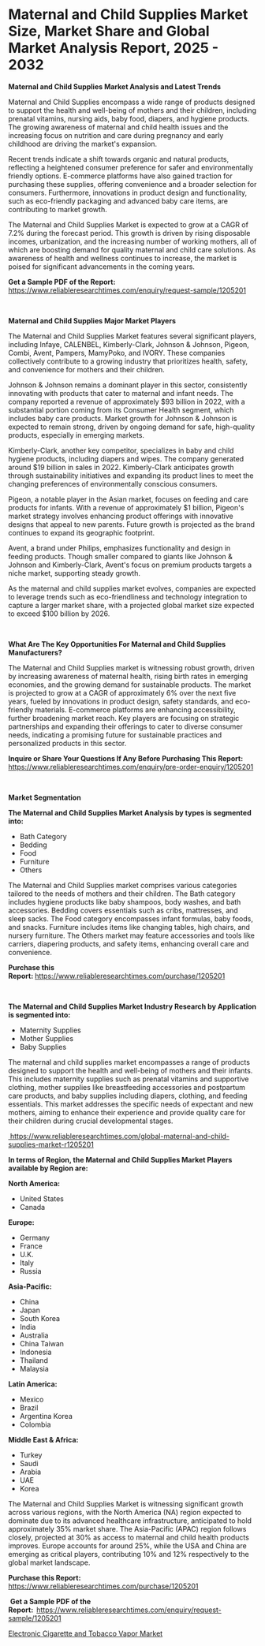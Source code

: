 <p><h1>Maternal and Child Supplies Market Size, Market Share and Global Market Analysis Report, 2025 - 2032</h1></p><p><strong>Maternal and Child Supplies Market Analysis and Latest Trends</strong></p>
<p><p>Maternal and Child Supplies encompass a wide range of products designed to support the health and well-being of mothers and their children, including prenatal vitamins, nursing aids, baby food, diapers, and hygiene products. The growing awareness of maternal and child health issues and the increasing focus on nutrition and care during pregnancy and early childhood are driving the market's expansion.</p><p>Recent trends indicate a shift towards organic and natural products, reflecting a heightened consumer preference for safer and environmentally friendly options. E-commerce platforms have also gained traction for purchasing these supplies, offering convenience and a broader selection for consumers. Furthermore, innovations in product design and functionality, such as eco-friendly packaging and advanced baby care items, are contributing to market growth.</p><p>The Maternal and Child Supplies Market is expected to grow at a CAGR of 7.2% during the forecast period. This growth is driven by rising disposable incomes, urbanization, and the increasing number of working mothers, all of which are boosting demand for quality maternal and child care solutions. As awareness of health and wellness continues to increase, the market is poised for significant advancements in the coming years.</p></p>
<p><strong>Get a Sample PDF of the Report:&nbsp;</strong> <a href="https://www.reliableresearchtimes.com/enquiry/request-sample/1205201?utm_campaign=2389&utm_medium=2&utm_source=Github&utm_content=ia&utm_term=09022025&utm_id=maternal-and-child-supplies">https://www.reliableresearchtimes.com/enquiry/request-sample/1205201</a></p>
<p>&nbsp;</p>
<p><strong>Maternal and Child Supplies Major Market Players</strong></p>
<p><p>The Maternal and Child Supplies Market features several significant players, including Infaye, CALENBEL, Kimberly-Clark, Johnson & Johnson, Pigeon, Combi, Avent, Pampers, MamyPoko, and IVORY. These companies collectively contribute to a growing industry that prioritizes health, safety, and convenience for mothers and their children.</p><p>Johnson & Johnson remains a dominant player in this sector, consistently innovating with products that cater to maternal and infant needs. The company reported a revenue of approximately $93 billion in 2022, with a substantial portion coming from its Consumer Health segment, which includes baby care products. Market growth for Johnson & Johnson is expected to remain strong, driven by ongoing demand for safe, high-quality products, especially in emerging markets.</p><p>Kimberly-Clark, another key competitor, specializes in baby and child hygiene products, including diapers and wipes. The company generated around $19 billion in sales in 2022. Kimberly-Clark anticipates growth through sustainability initiatives and expanding its product lines to meet the changing preferences of environmentally conscious consumers.</p><p>Pigeon, a notable player in the Asian market, focuses on feeding and care products for infants. With a revenue of approximately $1 billion, Pigeon's market strategy involves enhancing product offerings with innovative designs that appeal to new parents. Future growth is projected as the brand continues to expand its geographic footprint.</p><p>Avent, a brand under Philips, emphasizes functionality and design in feeding products. Though smaller compared to giants like Johnson & Johnson and Kimberly-Clark, Avent's focus on premium products targets a niche market, supporting steady growth.</p><p>As the maternal and child supplies market evolves, companies are expected to leverage trends such as eco-friendliness and technology integration to capture a larger market share, with a projected global market size expected to exceed $100 billion by 2026.</p></p>
<p>&nbsp;</p>
<p><strong>What Are The Key Opportunities For Maternal and Child Supplies Manufacturers?</strong></p>
<p><p>The Maternal and Child Supplies market is witnessing robust growth, driven by increasing awareness of maternal health, rising birth rates in emerging economies, and the growing demand for sustainable products. The market is projected to grow at a CAGR of approximately 6% over the next five years, fueled by innovations in product design, safety standards, and eco-friendly materials. E-commerce platforms are enhancing accessibility, further broadening market reach. Key players are focusing on strategic partnerships and expanding their offerings to cater to diverse consumer needs, indicating a promising future for sustainable practices and personalized products in this sector.</p></p>
<p><strong>Inquire or Share Your Questions If Any Before Purchasing This Report:</strong> <a href="https://www.reliableresearchtimes.com/enquiry/pre-order-enquiry/1205201?utm_campaign=2389&utm_medium=2&utm_source=Github&utm_content=ia&utm_term=09022025&utm_id=maternal-and-child-supplies">https://www.reliableresearchtimes.com/enquiry/pre-order-enquiry/1205201</a></p>
<p>&nbsp;</p>
<p><strong>Market Segmentation</strong></p>
<p><strong>The Maternal and Child Supplies Market Analysis by types is segmented into:</strong></p>
<p><ul><li>Bath Category</li><li>Bedding</li><li>Food</li><li>Furniture</li><li>Others</li></ul></p>
<p><p>The Maternal and Child Supplies market comprises various categories tailored to the needs of mothers and their children. The Bath category includes hygiene products like baby shampoos, body washes, and bath accessories. Bedding covers essentials such as cribs, mattresses, and sleep sacks. The Food category encompasses infant formulas, baby foods, and snacks. Furniture includes items like changing tables, high chairs, and nursery furniture. The Others market may feature accessories and tools like carriers, diapering products, and safety items, enhancing overall care and convenience.</p></p>
<p><strong>Purchase this Report:&nbsp;</strong><a href="https://www.reliableresearchtimes.com/purchase/1205201?utm_campaign=2389&utm_medium=2&utm_source=Github&utm_content=ia&utm_term=09022025&utm_id=maternal-and-child-supplies">https://www.reliableresearchtimes.com/purchase/1205201</a></p>
<p>&nbsp;</p>
<p><strong>The Maternal and Child Supplies Market Industry Research by Application is segmented into:</strong></p>
<p><ul><li>Maternity Supplies</li><li>Mother Supplies</li><li>Baby Supplies</li></ul></p>
<p><p>The maternal and child supplies market encompasses a range of products designed to support the health and well-being of mothers and their infants. This includes maternity supplies such as prenatal vitamins and supportive clothing, mother supplies like breastfeeding accessories and postpartum care products, and baby supplies including diapers, clothing, and feeding essentials. This market addresses the specific needs of expectant and new mothers, aiming to enhance their experience and provide quality care for their children during crucial developmental stages.</p></p>
<p><a href="https://www.reliableresearchtimes.com/global-maternal-and-child-supplies-market-r1205201?utm_campaign=2389&utm_medium=2&utm_source=Github&utm_content=ia&utm_term=09022025&utm_id=maternal-and-child-supplies">&nbsp;https://www.reliableresearchtimes.com/global-maternal-and-child-supplies-market-r1205201</a></p>
<p><strong>In terms of Region, the Maternal and Child Supplies Market Players available by Region are:</strong></p>
<p>
    <p> <strong> North America: </strong>
        <ul>
            <li>United States</li>
            <li>Canada</li>
        </ul>
        </p> 
    <p> <strong> Europe: </strong>
        <ul>
            <li>Germany</li>
            <li>France</li>
            <li>U.K.</li>
            <li>Italy</li>
            <li>Russia</li>
        </ul>
        </p> 
    <p> <strong> Asia-Pacific: </strong>
        <ul>
            <li>China</li>
            <li>Japan</li>
            <li>South Korea</li>
            <li>India</li>
            <li>Australia</li>
            <li>China Taiwan</li>
            <li>Indonesia</li>
            <li>Thailand</li>
            <li>Malaysia</li>
        </ul>
        </p> 
    <p> <strong> Latin America: </strong>
        <ul>
            <li>Mexico</li>
            <li>Brazil</li>
            <li>Argentina Korea</li>
            <li>Colombia</li>
        </ul>
        </p> 
    <p> <strong> Middle East & Africa: </strong>
        <ul>
            <li>Turkey</li>
            <li>Saudi</li>
            <li>Arabia</li>
            <li>UAE</li>
            <li>Korea</li>
        </ul>
    </p>
    </p>
<p><p>The Maternal and Child Supplies Market is witnessing significant growth across various regions, with the North America (NA) region expected to dominate due to its advanced healthcare infrastructure, anticipated to hold approximately 35% market share. The Asia-Pacific (APAC) region follows closely, projected at 30% as access to maternal and child health products improves. Europe accounts for around 25%, while the USA and China are emerging as critical players, contributing 10% and 12% respectively to the global market landscape.</p></p>
<p><strong>Purchase this Report: </strong><a href="https://www.reliableresearchtimes.com/purchase/1205201?utm_campaign=2389&utm_medium=2&utm_source=Github&utm_content=ia&utm_term=09022025&utm_id=maternal-and-child-supplies">https://www.reliableresearchtimes.com/purchase/1205201</a></p>
<p>&nbsp;<strong>Get a Sample PDF of the Report:&nbsp;&nbsp;</strong><a href="https://www.reliableresearchtimes.com/enquiry/request-sample/1205201?utm_campaign=2389&utm_medium=2&utm_source=Github&utm_content=ia&utm_term=09022025&utm_id=maternal-and-child-supplies">https://www.reliableresearchtimes.com/enquiry/request-sample/1205201</a></p>
<p><strong></strong></p>
<p><p><a href="https://github.com/pelahotayabe/Market-Research-Report-List-1/blob/main/electronic-cigarette-and-tobacco-vapor-market.md?utm_campaign=2389&utm_medium=2&utm_source=Github&utm_content=ia&utm_term=09022025&utm_id=maternal-and-child-supplies">Electronic Cigarette and Tobacco Vapor Market</a></p></p>